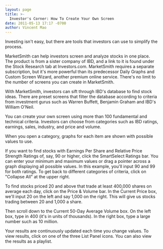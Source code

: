 ```yaml
---
layout: page
title: >-
  Investor's Corner: How To Create Your Own Screen
date: 2011-05-13 17:17 -0700
author: Vincent Mao
---
```





Investing isn't easy, but there are tools that investors can use to simplify the process.

  

MarketSmith can help investors screen and analyze stocks in one place. The product is from a sister company of IBD, and a link to it is found under the Stock Research tab at Investors.com. MarketSmith requires a separate subscription, but it's more powerful than its predecessor Daily Graphs and Custom Screen Wizard, another premium online service. There's no limit to the number of screens you can create in MarketSmith.

  

With MarketSmith, investors can sift through IBD's database to find stock ideas. There are preset screens that filter the database according to criteria from investment gurus such as Warren Buffett, Benjamin Graham and IBD's William O'Neil.

  

You can create your own screen using more than 100 fundamental and technical criteria. Investors can choose from categories such as IBD ratings, earnings, sales, industry, and price and volume.

  

When you open a category, graphs for each item are shown with possible values to use.

  

If you want to find stocks with Earnings Per Share and Relative Price Strength Ratings of, say, 90 or higher, click the SmartSelect Ratings bar. You can enter your minimum and maximum values or drag a pointer across a graph displaying all possible values. In this example, you'll input 90 and 99 for both ratings. To get back to different categories of criteria, click on "Collapse All" at the upper right.

  

To find stocks priced 20 and above that trade at least 400,000 shares on average each day, click on the Price & Volume bar. In the Current Price box, we'll input 20 on the left and say 1,000 on the right. This will give us stocks trading between 20 and 1,000 a share.

  

Then scroll down to the Current 50-Day Average Volume box. On the left box, type in 400 (it's in units of thousands). In the right box, type a large number such as 10 million.

  

Your results are continuously updated each time you change values. To view results, click on one of the three List Panel icons. You can also view the results as a playlist.




